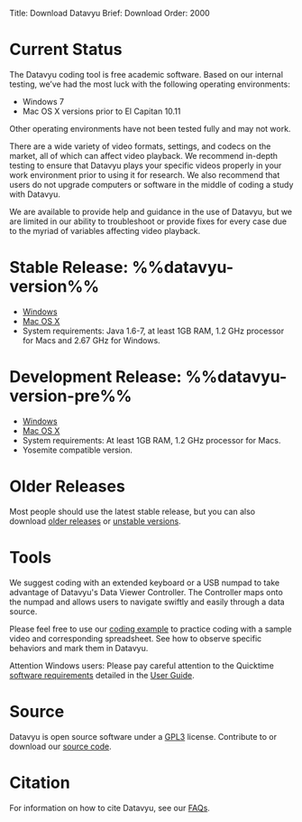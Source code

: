 Title: Download Datavyu
Brief: Download
Order: 2000

# Current Status

The Datavyu coding tool is free academic software. Based on our internal testing, we’ve had the most luck with the following operating environments:

* Windows 7
* Mac OS X versions prior to El Capitan 10.11

Other operating environments have not been tested fully and may not work. 

There are a wide variety of video formats, settings, and codecs on the market, all of which can affect video playback. We recommend in-depth testing to ensure that Datavyu plays your specific videos properly in your work environment prior to using it for research. We also recommend that users do not upgrade computers or software in the middle of coding a study with Datavyu.

We are available to provide help and guidance in the use of Datavyu, but we are limited in our ability to troubleshoot or provide fixes for every case due to the myriad of variables affecting video playback.

# Stable Release: %%datavyu-version%%

- [Windows](/releases/Datavyu-Windows-latest.zip)
- [Mac OS X](/releases/Datavyu-OSX-latest.zip)
- System requirements: Java 1.6-7, at least 1GB RAM, 1.2 GHz processor for Macs and 2.67 GHz for Windows.

# Development Release: %%datavyu-version-pre%%

- [Windows](/releases_pre/Datavyu-Windows-latest.exe)
- [Mac OS X](/releases_pre/Datavyu-OSX-latest.dmg)
- System requirements: At least 1GB RAM, 1.2 GHz processor for Macs.
- Yosemite compatible version.

# Older Releases

Most people should use the latest stable release, but you can also download [older releases](/releases/) or [unstable versions](/releases_pre/).

# Tools

We suggest coding with an extended keyboard or a USB numpad to take advantage of Datavyu's Data Viewer Controller.
The Controller maps onto the numpad and allows users to navigate swiftly and easily through a data source. 

Please feel free to use our [coding example](/user-guide/_downloads/DatavyuSample.zip) to practice coding with a sample video and corresponding spreadsheet.
See how to observe specific behaviors and mark them in Datavyu.

Attention Windows users: Please pay careful attention to the Quicktime [software requirements](/user-guide/guide/install.html#software-requirements) detailed in the [User Guide](/user-guide/guide.html).

# Source

Datavyu is open source software under a [GPL3](https://github.com/databrary/datavyu/blob/master/GPL-LICENSE.txt) license.
Contribute to or download our [source code](https://github.com/databrary/datavyu). 

# Citation

For information on how to cite Datavyu, see our [FAQs](http://datavyu.org/user-guide/faq.html#what-is-datavyu-s-citation).
